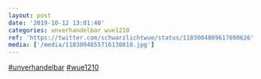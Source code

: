 ```yaml
---
layout: post
date: '2019-10-12 13:01:40'
categories: unverhandelbar wue1210
ref: 'https://twitter.com/schwarzlichtwue/status/1183004809617690626'
media: ['/media/1183004655716130818.jpg']
---
```

[#unverhandelbar](/t/unverhandelbar) [#wue1210](/t/wue1210) 